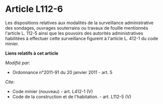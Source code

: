 # Article L112-6

Les dispositions relatives aux modalités de la surveillance administrative des sondages, ouvrages souterrains ou travaux de
fouille mentionnés l'article L. 112-5 ainsi que les pouvoirs des autorités administratives habilitées à effectuer cette
surveillance figurent à l'article L. 412-1 du code minier.

**Liens relatifs à cet article**

_Modifié par_:

  - Ordonnance n°2011-91 du 20 janvier 2011 - art. 5

_Cite_:

  - Code minier (nouveau) - art. L412-1 (V)
  - Code de la construction et de l'habitation. - art. L112-5 (V)

